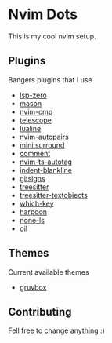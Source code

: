 # Nvim Dots
This is my cool nvim setup.

## Plugins
Bangers plugins that I use

- [lsp-zero](https://www.github.com/VonHeikemen/lsp-zero.nvim)
- [mason](https://www.github.com/williamboman/mason.nvim)
- [nvim-cmp](https://www.github.com/hrsh7th/nvim-cmp)
- [telescope](https://www.github.com/hrsh7th/nvim-cmp)
- [lualine](https://www.github.com/nvim-lualine/lualine.nvim)
- [nvim-autopairs](https://www.github.com/windwp/nvim-autopairs)
- [mini.surround](https://www.github.com/echasnovski/mini.surround)
- [comment](https://www.github.com/numToStr/Comment.nvim)
- [nvim-ts-autotag](https://www.github.com/windwp/nvim-ts-autotag)
- [indent-blankline](https://www.github.com/lukas-reineke/indent-blankline.nvim)
- [gitsigns](https://www.github.com/lewis6991/gitsigns.nvim)
- [treesitter](https://www.github.com/nvim-treesitter/nvim-treesitter)
- [treesitter-textobjects](https://www.github.com/nvim-treesitter/nvim-treesitter-textobjects)
- [which-key](https://www.github.com/folke/which-key.nvim)
- [harpoon](https://github.com/ThePrimeagen/harpoon)
- [none-ls](https://github.com/nvimtools/none-ls.nvim)
- [oil](https://github.com/stevearc/oil.nvim)

## Themes
Current available themes

- [gruvbox](https://www.github.com/ellisonleao/gruvbox.nvim)

## Contributing
Fell free to change anything :)
